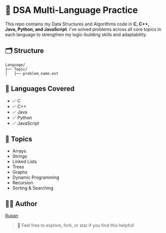 
# 🧠 DSA Multi-Language Practice

This repo contains my Data Structures and Algorithms code in **C, C++, Java, Python, and JavaScript**. I’ve solved problems across all core topics in each language to strengthen my logic-building skills and adaptability.

## 🗂️ Structure

```
Language/
├── Topic/
│   ├── problem_name.ext
```

## 🧪 Languages Covered

- ✅ C
- ✅ C++
- ✅ Java
- ✅ Python
- ✅ JavaScript

## 📌 Topics

- Arrays
- Strings
- Linked Lists
- Trees
- Graphs
- Dynamic Programming
- Recursion
- Sorting & Searching

## 👨‍💻 Author

[Rupan](https://github.com/yourusername)

> 💬 Feel free to explore, fork, or star if you find this helpful!
